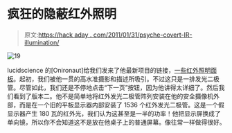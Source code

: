 # 疯狂的隐蔽红外照明

> 原文:[https://hack aday . com/2011/01/31/psyche-covert-IR-illumination/](https://hackaday.com/2011/01/31/insane-covert-ir-illumination/)

![](../Images/1683e5be86144616cbbc049d7585d3b6.png "19")

lucidscience 的[Onironaut]给我们发来了他最新项目的链接，[一些红外照明面板](http://lucidscience.com/pro-led%20array%20illuminator-1.aspx)。起初，我们被他一贯的高水准摄影和描述所吸引。不过这只是一排发光二极管。尽管如此，我们还是不停地点击“下一页”按钮，因为他讲得太详细了。然后我们看到了版本二。他不是简单地将红外发光二极管阵列安装在他的安全摄像机外部，而是在一个旧的平板显示器内部安装了 1536 个红外发光二极管。这是一个假显示器产生 180 瓦的红外光，我们认为这甚至是一半的功率！他把显示屏换成了单向镜，所以你不会知道这不是放在他桌子上的普通屏幕。像往常一样做得很好。